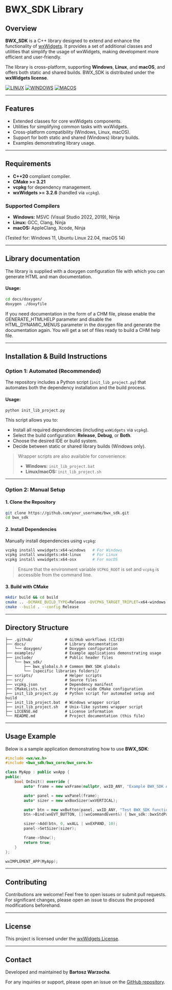 # BWX_SDK Library

## Overview
**BWX_SDK** is a C++ library designed to extend and enhance the functionality of [wxWidgets](https://www.wxwidgets.org/). It provides a set of additional classes and utilities that simplify the usage of wxWidgets, making development more efficient and user-friendly.

The library is cross-platform, supporting **Windows**, **Linux**, and **macOS**, and offers both static and shared builds. BWX_SDK is distributed under the **wxWidgets license**.

[![LINUX](https://github.com/bartoszwarzocha/bwx_sdk/actions/workflows/ci-linux.yml/badge.svg)](https://github.com/bartoszwarzocha/bwx_sdk/actions/workflows/ci-linux.yml)
[![WINDOWS](https://github.com/bartoszwarzocha/bwx_sdk/actions/workflows/ci-windows.yml/badge.svg)](https://github.com/bartoszwarzocha/bwx_sdk/actions/workflows/ci-windows.yml)
[![MACOS](https://github.com/bartoszwarzocha/bwx_sdk/actions/workflows/ci-macos.yml/badge.svg)](https://github.com/bartoszwarzocha/bwx_sdk/actions/workflows/ci-macos.yml)

---

## Features
- Extended classes for core wxWidgets components.
- Utilities for simplifying common tasks with wxWidgets.
- Cross-platform compatibility (Windows, Linux, macOS).
- Support for both static and shared (Windows) library builds.
- Examples demonstrating library usage.

---

## Requirements
- **C++20** compliant compiler.
- **CMake >= 3.21**
- **vcpkg** for dependency management.
- **wxWidgets >= 3.2.6** (handled via `vcpkg`).

### Supported Compilers
- **Windows:** MSVC (Visual Studio 2022, 2019), Ninja
- **Linux:** GCC, Clang, Ninja
- **macOS:** AppleClang, Xcode, Ninja

(Tested for: Windows 11, Ubuntu Linux 22.04, macOS 14)

---

## Library documentation
The library is supplied with a doxygen configuration file with which you can generate HTML and man documentation.

#### Usage:
```bash
cd docs/doxygen/
doxygen ./doxyfile
```

If you need documentation in the form of a CHM file, please enable the GENERATE_HTMLHELP parameter and disable the HTML_DYNAMIC_MENUS parameter in the doxygen file and generate the documentation again. You will get a set of files ready to build a CHM help file.

---

## Installation & Build Instructions

### Option 1: Automated (Recommended)
The repository includes a Python script (`init_lib_project.py`) that automates both the dependency installation and the build process.

#### Usage:
```bash
python init_lib_project.py
```

This script allows you to:
- Install all required dependencies (including `wxWidgets` via `vcpkg`).
- Select the build configuration: **Release**, **Debug**, or **Both**.
- Choose the desired IDE or build system.
- Decide between static or shared library builds (Windows only).

> Wrapper scripts are also available for convenience:
> - **Windows:** `init_lib_project.bat`
> - **Linux/macOS:** `init_lib_project.sh`

---

### Option 2: Manual Setup

#### 1. Clone the Repository
```bash
git clone https://github.com/your_username/bwx_sdk.git
cd bwx_sdk
```

#### 2. Install Dependencies
Manually install dependencies using `vcpkg`:
```bash
vcpkg install wxwidgets:x64-windows   # For Windows
vcpkg install wxwidgets:x64-linux     # For Linux
vcpkg install wxwidgets:x64-osx       # For macOS
```
> Ensure that the environment variable `VCPKG_ROOT` is set and `vcpkg` is accessible from the command line.

#### 3. Build with CMake
```bash
mkdir build && cd build
cmake .. -DCMAKE_BUILD_TYPE=Release -DVCPKG_TARGET_TRIPLET=x64-windows
cmake --build . --config Release
```

---

## Directory Structure
```
├── .github/              # GitHub workflows (CI/CD)
├── docs/                 # Library documentation
│   └── doxygen/          # Doxygen configuration
├── examples/             # Example applications demonstrating usage
├── include/              # Public header files
│   └── bwx_sdk/
│       ├── bwx_globals.h # Common BWX SDK globals
│       └── [specific libraries folders]/
├── scripts/              # Helper scripts
├── src/                  # Source files
├── vcpkg.json            # Dependency manifest
├── CMakeLists.txt        # Project-wide CMake configuration
├── init_lib_project.py   # Python script for automated setup and build
├── init_lib_project.bat  # Windows wrapper script
├── init_lib_project.sh   # Unix-like systems wrapper script
├── LICENSE.md            # License information
└── README.md             # Project documentation (this file)
```

---

## Usage Example
Below is a sample application demonstrating how to use **BWX_SDK**:

```cpp
#include <wx/wx.h>
#include <bwx_sdk/bwx_core/bwx_core.h>

class MyApp : public wxApp {
public:
    bool OnInit() override {
        auto* frame = new wxFrame(nullptr, wxID_ANY, "Example BWX_SDK Application", wxDefaultPosition, wxSize(400, 300));

        auto* panel = new wxPanel(frame);
        auto* sizer = new wxBoxSizer(wxVERTICAL);

        auto* btn = new wxButton(panel, wxID_ANY, "Test BWX_SDK function");
        btn->Bind(wxEVT_BUTTON, [](wxCommandEvent&) { bwx_sdk::bwxStdPathsInfo(); });

        sizer->Add(btn, 0, wxALL | wxEXPAND, 10);
        panel->SetSizer(sizer);

        frame->Show();
        return true;
    }
};

wxIMPLEMENT_APP(MyApp);
```

---

## Contributing
Contributions are welcome! Feel free to open issues or submit pull requests.  
For significant changes, please open an issue to discuss the proposed modifications beforehand.

---

## License
This project is licensed under the [wxWidgets License](https://www.wxwidgets.org/about/licence/).

---

## Contact
Developed and maintained by **Bartosz Warzocha**.

For any inquiries or support, please open an issue on the [GitHub repository](https://github.com/bartoszwarzocha/bwx_sdk/issues).

